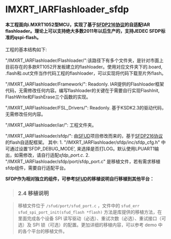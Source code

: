# IMXRT_IARFlashloader_sfdp

#### 本工程面向i.MXRT1052型MCU，实现了基于[SFDP216协议](https://www.lijingquan.net/wp-content/uploads/2017/07/JESD216.pdf)的自适配IAR flashloader。理论上可以支持绝大多数2011年以后生产的，支持JEDEC SFDP标准的qspi-flash。

工程的基本结构如下:

"/IMXRT_IARFlashloader/Flashloader/":该路径下有多个文件夹，是针对市面上目前存在的多款RT1052开发板建立的flashloader。使用对应文件夹下的.board, .flash和.out文件当作代码工程的flashloader，可以实现将代码下载至片外flash。

"/IMXRT_IARFlashloader/Framework/": Readonly. IAR提供的Flashloader框架代码，无需修改任何内容。编写flashloader的关键在于需要自行实现FlashInit, FlashWrite和FlashErase三个函数的实现。

"/IMXRT_IARFlashloader/FSL_Drivers/": Readonly. 基于KSDK2.3的驱动代码，无需修改任何内容。

"/IMXRT_IARFlashloader/iar/": 工程文件夹。

"/IMXRT_IARFlashloader/sfdp/": 由[SFUD](https://github.com/armink/SFUD)项目修改而来的，基于[SFDP216协议](https://www.lijingquan.net/wp-content/uploads/2017/07/JESD216.pdf)的flash自适配框架。
	其中: 1. "/IMXRT_IARFlashloader/sfdp/inc/sfdp_cfg.h" 中可通过设置‘SFDP_DEBUG_MODE’, 来选择是否打LOG。默认使用LPUART1输出，如需修改，请自行适配*sfdp_port.c*.
	      2. "/IMXRT_IARFlashloader/sfdp/port/sfdp_port.c" 是移植文件，若有需求移植sfdp组件，需要自行适配平台。


**SFDP作为相对独立的组件，可参考[SFUD](https://github.com/armink/SFUD)的移植说明自行移植到其他平台：**

> ### 2.4 移植说明

> 移植文件位于 `/sfud/port/sfud_port.c` ，文件中的 `sfud_err sfud_spi_port_init(sfud_flash *flash)` 方法是库提供的移植方法，在里面完成各个设备 SPI 读写驱动（必选）、重试次数（必选）、重试接口（可选）及 SPI 锁（可选）的配置。更加详细的移植内容，可以参考 demo 中的各个平台的移植文件。
